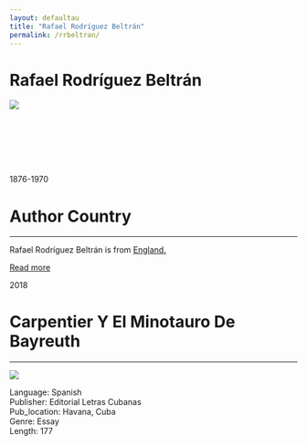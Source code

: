 ```yaml
---
layout: defaultau
title: "Rafael Rodríguez Beltrán"
permalink: /rrbeltran/
---
```

<!-- partial:index.partial.html -->
<div class="content">
     <h1>Rafael Rodríguez Beltrán</h1>
    <div class="quote">
        <div><img src="https://www.ecured.cu/images/2/24/Rodriguez_Beltran_rpremio-nacional-ensayo-2018.jpg" class="logo"></div>
    </div>
    <div class="timeline">
        <div style="padding-bottom:100px;"></div>
        <div class="block">
             <div class="date right"><p class="right">1876-1970</p></div>
            <div class="dot"></div>
            <div class="left first">
            <div class="author_country">
                <h1>Author Country</h1><hr>
          <div class="aclocation">  <p>Rafael Rodríguez Beltrán is from <a href="{{ site.baseurl }}/11">England.</a></p></div>
              <div class="acreadmore">  <a href="" target="_blank">Read more</a></div>
            </div>
            </div>
        <div class="block">
            <div class="date left"><p class="left">2018</p></div>
            <div class="dot"></div>
            <div class="right hide">
                <h1>Carpentier Y El Minotauro De Bayreuth</h1><hr>
                <p><img src="https://m.media-amazon.com/images/I/41mzU-j2zCL._SX373_BO1,204,203,200_.jpg"></p>
                <p>
                Language: Spanish<br/>
                Publisher: Editorial Letras Cubanas<br/>
                Pub_location: Havana, Cuba<br/>
                Genre: Essay<br/>
                Length: 177<br/>                   </p>
            </div>
        </div>
  <!-- partial -->
<script src='https://cdnjs.cloudflare.com/ajax/libs/jquery/3.1.1/jquery.min.js'></script><script  src="{{ site.baseurl }}/assets/js/authorscript.js"></script>